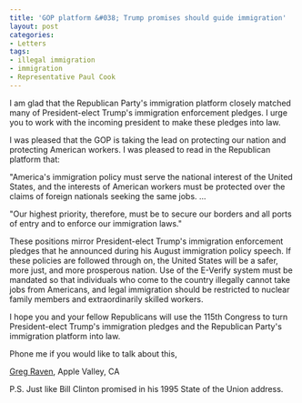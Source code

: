 ```yaml
---
title: 'GOP platform &#038; Trump promises should guide immigration'
layout: post
categories:
- Letters
tags:
- illegal immigration
- immigration
- Representative Paul Cook
---
```


I am glad that the Republican Party's immigration platform closely matched many of President-elect Trump's immigration enforcement pledges. I urge you to work with the incoming president to make these pledges into law.

I was pleased that the GOP is taking the lead on protecting our nation and protecting American workers. I was pleased to read in the Republican platform that:

"America's immigration policy must serve the national interest of the United States, and the interests of American workers must be protected over the claims of foreign nationals seeking the same jobs. ...

"Our highest priority, therefore, must be to secure our borders and all ports of entry and to enforce our immigration laws."

These positions mirror President-elect Trump's immigration enforcement pledges that he announced during his August immigration policy speech. If these policies are followed through on, the United States will be a safer, more just, and more prosperous nation. Use of the E-Verify system must be mandated so that individuals who come to the country illegally cannot take jobs from Americans, and legal immigration should be restricted to nuclear family members and extraordinarily skilled workers.

I hope you and your fellow Republicans will use the 115th Congress to turn President-elect Trump's immigration pledges and the Republican Party's immigration platform into law.

Phone me if you would like to talk about this,

[Greg Raven](https://www.gregraven.org), Apple Valley, CA

P.S. Just like Bill Clinton promised in his 1995 State of the Union address.